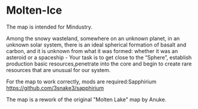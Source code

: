 # Molten-Ice
The map is intended for Mindustry.

Among the snowy wasteland, somewhere on an unknown planet, in an unknown solar system, there is an ideal spherical formation of basalt and carbon, and it is unknown from what it was formed: whether it was an asteroid or a spaceship - Your task is to get close to the “Sphere”, establish production basic resources,penetrate into the core and begin to create rare resources that are unusual for our system.

For the map to work correctly, mods are required:Sapphirium https://github.com/3snake3/sapphirium

The map is a rework of the original "Molten Lake" map by Anuke.
